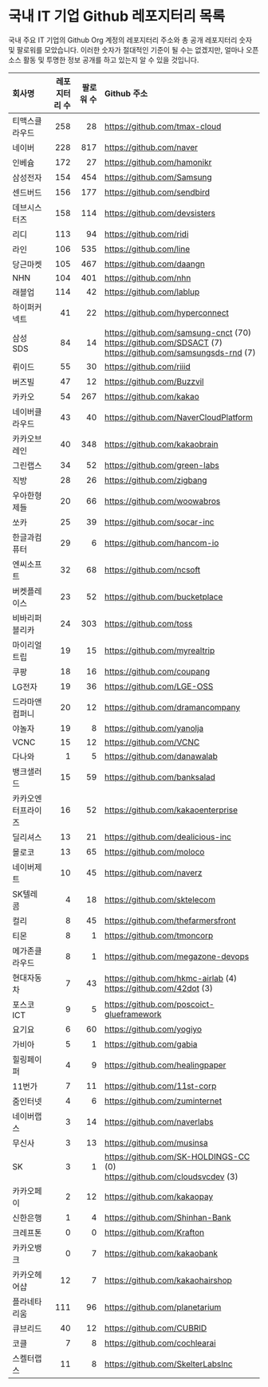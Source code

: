 # 국내 IT 기업 Github 레포지터리 목록
국내 주요 IT 기업의 Github Org 계정의 레포지터리 주소와 총 공개 레포지터리 숫자 및 팔로워를 모았습니다. 이러한 숫자가 절대적인 기준이 될 수는 없겠지만, 얼마나 오픈 소스 활동 및 투명한 정보 공개를 하고 있는지 알 수 있을 것입니다.

<!-- MARKDOWN_TABLE(GITHUB): START -->

| **회사명** | **레포지터리 수** | **팔로워 수** | **Github 주소** |
|:---|---:|---:|:---|
| 티맥스클라우드 | 258 | 28 | https://github.com/tmax-cloud |
| 네이버 | 228 | 817 | https://github.com/naver |
| 인베슘 | 172 | 27 | https://github.com/hamonikr |
| 삼성전자 | 154 | 454 | https://github.com/Samsung |
| 센드버드 | 156 | 177 | https://github.com/sendbird |
| 데브시스터즈 | 158 | 114 | https://github.com/devsisters |
| 리디 | 113 | 94 | https://github.com/ridi |
| 라인 | 106 | 535 | https://github.com/line |
| 당근마켓 | 105 | 467 | https://github.com/daangn |
| NHN | 104 | 401 | https://github.com/nhn |
| 래블업 | 114 | 42 | https://github.com/lablup |
| 하이퍼커넥트 | 41 | 22 | https://github.com/hyperconnect |
| 삼성SDS | 84 | 14 | https://github.com/samsung-cnct (70)<br />https://github.com/SDSACT (7)<br />https://github.com/samsungsds-rnd (7) |
| 뤼이드 | 55 | 30 | https://github.com/riiid |
| 버즈빌 | 47 | 12 | https://github.com/Buzzvil |
| 카카오 | 54 | 267 | https://github.com/kakao |
| 네이버클라우드 | 43 | 40 | https://github.com/NaverCloudPlatform |
| 카카오브레인 | 40 | 348 | https://github.com/kakaobrain |
| 그린랩스 | 34 | 52 | https://github.com/green-labs |
| 직방 | 28 | 26 | https://github.com/zigbang |
| 우아한형제들 | 20 | 66 | https://github.com/woowabros |
| 쏘카 | 25 | 39 | https://github.com/socar-inc |
| 한글과컴퓨터 | 29 | 6 | https://github.com/hancom-io |
| 엔씨소프트 | 32 | 68 | https://github.com/ncsoft |
| 버켓플레이스 | 23 | 52 | https://github.com/bucketplace |
| 비바리퍼블리카 | 24 | 303 | https://github.com/toss |
| 마이리얼트립 | 19 | 15 | https://github.com/myrealtrip |
| 쿠팡 | 18 | 16 | https://github.com/coupang |
| LG전자 | 19 | 36 | https://github.com/LGE-OSS |
| 드라마앤컴퍼니 | 20 | 12 | https://github.com/dramancompany |
| 야놀자 | 19 | 8 | https://github.com/yanolja |
| VCNC | 15 | 12 | https://github.com/VCNC |
| 다나와 | 1 | 5 | https://github.com/danawalab |
| 뱅크샐러드 | 15 | 59 | https://github.com/banksalad |
| 카카오엔터프라이즈 | 16 | 52 | https://github.com/kakaoenterprise |
| 딜리셔스 | 13 | 21 | https://github.com/dealicious-inc |
| 몰로코 | 13 | 65 | https://github.com/moloco |
| 네이버제트 | 10 | 45 | https://github.com/naverz |
| SK텔레콤 | 4 | 18 | https://github.com/sktelecom |
| 컬리 | 8 | 45 | https://github.com/thefarmersfront |
| 티몬 | 8 | 1 | https://github.com/tmoncorp |
| 메가존클라우드 | 8 | 1 | https://github.com/megazone-devops |
| 현대자동차 | 7 | 43 | https://github.com/hkmc-airlab (4)<br />https://github.com/42dot (3) |
| 포스코ICT | 9 | 5 | https://github.com/poscoict-glueframework |
| 요기요 | 6 | 60 | https://github.com/yogiyo |
| 가비아 | 5 | 1 | https://github.com/gabia |
| 힐링페이퍼 | 4 | 9 | https://github.com/healingpaper |
| 11번가 | 7 | 11 | https://github.com/11st-corp |
| 줌인터넷 | 4 | 6 | https://github.com/zuminternet |
| 네이버랩스 | 3 | 14 | https://github.com/naverlabs |
| 무신사 | 3 | 13 | https://github.com/musinsa |
| SK | 3 | 1 | https://github.com/SK-HOLDINGS-CC (0)<br />https://github.com/cloudsvcdev (3) |
| 카카오페이 | 2 | 12 | https://github.com/kakaopay |
| 신한은행 | 1 | 4 | https://github.com/Shinhan-Bank |
| 크레프톤 | 0 | 0 | https://github.com/Krafton |
| 카카오뱅크 | 0 | 7 | https://github.com/kakaobank |
| 카카오헤어샵 | 12 | 7 | https://github.com/kakaohairshop |
| 플라네타리움 | 111 | 96 | https://github.com/planetarium |
| 큐브리드 | 40 | 12 | https://github.com/CUBRID |
| 코클 | 7 | 8 | https://github.com/cochlearai |
| 스켈터랩스 | 11 | 8 | https://github.com/SkelterLabsInc |

<!-- MARKDOWN_TABLE(GITHUB): END -->
